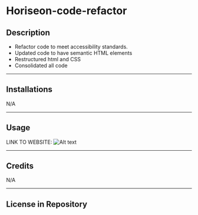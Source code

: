 # Horiseon-code-refactor

## Description
* Refactor code to meet accessibility standards.
* Updated code to have semantic HTML elements
* Restructured html and CSS
* Consolidated all code
---
## Installations
N/A

---

## Usage
LINK TO WEBSITE: 
![Alt text](https://file%2B.vscode-resource.vscode-cdn.net/Users/leeamick/code/bootcamp/homework/01-Refactor/assets/images/screenshot%20of%20website.png?version%3D1680834730098)

---
## Credits
N/A

---

## License in Repository